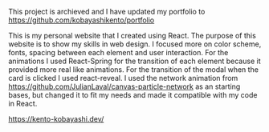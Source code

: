This project is archieved and I have updated my portfolio to https://github.com/kobayashikento/portfolio

This is my personal website that I created using React. The purpose of this website is to show my skills in web design. I focused more on color scheme, fonts, spacing between each element and user interaction. For the animations I used React-Spring for the transition of each element because it provided more real like animations. For the transition of the modal when the card is clicked I used react-reveal. I used the network animation from https://github.com/JulianLaval/canvas-particle-network as an starting bases, but changed it to fit my needs and made it compatible with my code in React. 

https://kento-kobayashi.dev/
